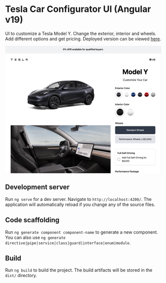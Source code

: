 # Tesla Car Configurator UI (Angular v19)

UI to customize a Tesla Model Y. Change the exterior, interior and wheels. Add different options and get pricing. Deployed version can be viewed [here](https://tesla-configurator-angular.netlify.app/).

<img src="./src/assets/images/screen.jpg" />

## Development server

Run `ng serve` for a dev server. Navigate to `http://localhost:4200/`. The application will automatically reload if you change any of the source files.

## Code scaffolding

Run `ng generate component component-name` to generate a new component. You can also use `ng generate directive|pipe|service|class|guard|interface|enum|module`.

## Build

Run `ng build` to build the project. The build artifacts will be stored in the `dist/` directory.
